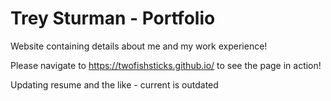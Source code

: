 # Trey Sturman - Portfolio 

Website containing details about me and my work experience!

Please navigate to https://twofishsticks.github.io/ to see the page in action! 

Updating resume and the like - current is outdated 
